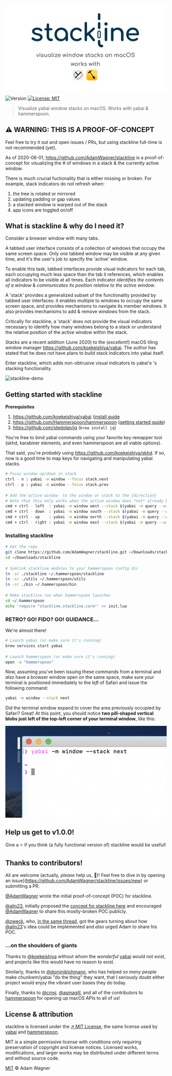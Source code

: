 ![stackline-logo](assets/stackline-github-banner@2x.png)
<p>
  <img alt="Version" src="https://img.shields.io/badge/version-0.1.0-blue.svg?cacheSeconds=2592000" />
  <a href="#" target="_blank">
    <img alt="License: MIT" src="https://img.shields.io/badge/License-MIT-yellow.svg" />
  </a>
</p>

> Visualize yabai window stacks on macOS. Works with yabai & hammerspoon.

## ⚠️  WARNING: THIS IS A PROOF-OF-CONCEPT

Feel free to try it out and open issues / PRs, but using stackline full-time is not recommended (yet).

As of 2020-08-01, https://github.com/AdamWagner/stackline is a proof-of-concept for visualizing the # of windows in a stack & the currently active window. 

There is much crucial fuctionality that is either missing or broken. For example, stack indicators do not refresh when:

1. the tree is rotated or mirrored
2. updating padding or gap values
3. a stacked window is warped out of the stack
4. app icons are toggled on/off



## What is stackline & why do I need it?

Consider a browser window with many tabs. 

A tabbed user interface consists of a collection of windows that occupy the same screen space. Only _one_ tabbed window may be visible at any given time, and it's the user's job to specify the 'active' window.

To enable this task, tabbed interfaces provide visual indicators for each tab, each occupying much less space than the tab it references, which enables all indicators to be visible at all times. Each indicator _identifies the contents of a window_ & _communicates its position relative to the active window_.

A 'stack' provides a generalized subset of the functionality provided by tabbed user interfaces: it enables multiple to windows to occupy the same screen space, and provides mechanisms to navigate its member windows. It also provides mechanisms to add & remove windows from the stack. 

Critically for stackline, a 'stack' does not provide the visual indicators necessary to identify how many windows belong to a stack or understand the relative position of the active window within the stack.

Stacks are a recent addition (June 2020) to the (_excellent!_) macOS tiling window manager https://github.com/koekeishiya/yabai. The author has stated that he does not have plans to build stack indicators into yabai itself. 

Enter stackline, which adds non-obtrusive visual indicators to yabai'e 's stacking functionality.  

![stackline-demo](assets/stackline-demo.gif)


## Getting started with stackline

**Prerequisites**

1. https://github.com/koekeishiya/yabai ([install guide](http://https://github.com/koekeishiya/yabai/wiki/Installing-yabai-(latest-release))
2. https://github.com/Hammerspoon/hammerspoon ([getting started guide](https://www.hammerspoon.org/go/))
3. https://github.com/stedolan/jq (`brew install jq`)


You're free to bind yabai commands using your favorite key remapper tool
(skhd, karabiner elements, and even hammerspoon are all viable options). 

That said, you're _probably_ using https://github.com/koekeishiya/skhd. If so,
now is a good time to map keys for navigating and manipulating yabai stacks.

```sh 
# Focus window up/down in stack
ctrl - n : yabai -m window --focus stack.next
ctrl - p : yabai -m window --focus stack.prev

# Add the active window  to the window or stack to the {direction}
# Note that this only works when the active window does *not* already belong to a stack
cmd + ctrl - left  : yabai -m window west --stack $(yabai -m query --windows --window | jq -r '.id')
cmd + ctrl - down  : yabai -m window south --stack $(yabai -m query --windows --window | jq -r '.id')
cmd + ctrl - up    : yabai -m window north --stack $(yabai -m query --windows --window | jq -r '.id')
cmd + ctrl - right : yabai -m window east --stack $(yabai -m query --windows --window | jq -r '.id')
```

### Installing stackline

```sh
# Get the repo
git clone https://github.com/AdamWagner/stackline.git ~/Downloads/stackline
cd ~/Downloads/stackline

# Symlink stackline modules to your hammerspoon config dir
ln -sr ./stackline ~/.hammerspoon/stackline
ln -sr ./utils ~/.hammerspoon/utils
ln -sr ./bin ~/.hammerspoon/bin

# Make stackline run when hammerspoon launches
cd ~/.hammerspoon
echo 'require "stackline.stackline.core"' >> init.lua
```

### RETRO? GO! FIDO? GO! GUIDANCE…

We're almost there! 

```sh
# Launch yabai (or make sure it's running)
brew services start yabai

# Launch hammerspoon (or make sure it's running)
open -a "Hammerspoon"
```

Now, assuming you've been issuing these commands from a terminal and _also_ have a browser window open  on the same space, make sure your terminal is positioned immediately to the _left_ of Safari and issue the following command:

```sh
yabai -m window --stack next
```

Did the terminal window expand to cover the area previously occupied by Safari? Great! At this point, you should notice **two pill-shaped vertical blobs just left of the top-left corner of your terminal window**, like this:

![stackline setup 01](assets/stackline-setup-01@2x.png)


## Help us get to v1.0.0!

Give a ⭐️ if you think (a fully functional version of) stackline would be useful!


## Thanks to contributors!

All are welcome (actually, _please_ help us, 🤣️)! Feel free to dive in by opening an issue](https://github.com/AdamWagner/stackline/issues/new) or submitting a PR.

[@AdamWagner](https://github.com/AdamWagner) wrote the initial proof-of-concept (POC) for stackline.

[@alin23](gh-alin23), initially proposed the [concept for stackline here](https://github.com/koekeishiya/yabai/issues/203#issuecomment-652948362) and encouraged [@AdamWagner](https://github.com/AdamWagner) to share this mostly-broken POC publicly.

[@zweck](gh-zweck), who, [in the same thread](https://github.com/koekeishiya/yabai/issues/203#issuecomment-656780281), got the gears turning about how [@alin23](gh-alin23)'s idea could be implemented and _also_ urged Adam to share his POC.

### …on the shoulders of giants
Thanks to [@koekeishiya](gh-koekeishiya) without whom the _wonderful_ [yabai](https://github.com/koekeishiya/yabai) would not exist, and projects like this would have no reason to exist.

Similarly, thanks to [@dominiklohmann](https://github.com/dominiklohmann), who has helped _so many people_ make chunkwm/yabai "do the thing" they want, that I seriously doubt either project would enjoy the vibrant user bases they do today.

Finally, thanks to [@cmsj](https://github.com/cmsj), [@asmagill](https://github.com/asmagill), and all of the contributors to [hammerspoon](https://github.com/Hammerspoon/hammerspoon) for opening up macOS APIs to all of us!

## License & attribution
stackline is licensed under the [&nearr;&nbsp;MIT&nbsp;License](stackline-license), the same license used by [yabai](https://github.com/koekeishiya/yabai/blob/master/LICENSE.txt) and [hammerspoon](https://github.com/Hammerspoon/hammerspoon/blob/master/LICENSE).

MIT is a simple permissive license with conditions only requiring preservation of copyright and license notices. Licensed works, modifications, and larger works may be distributed under different terms and without source code.

[MIT](LICENSE) © Adam Wagner

